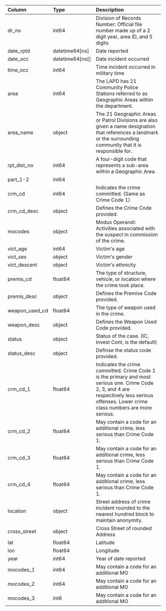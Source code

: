 |Column|Type|Description|
|:---|:---|:---|
|dr_no|int64|Division of Records Number: Official file number made up of a 2 digit year, area ID, and 5 digits|
|date_rptd|datetime64[ns]|Date reported|
|date_occ|datetime64[ns[]|Date incident occurred|
|time_occ|int64|Time incident occurred in military time|
|area|int64|The LAPD has 21 Community Police Stations referred to as Geographic Areas within the department.|
|area_name|object|The 21 Geographic Areas or Patrol Divisions are also given a name designation that references a landmark or the surrounding community that it is responsible for.|
|rpt_dist_no|int64|A four-digit code that represents a sub-area within a Geographic Area. |
|part_1-2|int64||
|crm_cd|int64|Indicates the crime committed. (Same as Crime Code 1)|
|crm_cd_desc|object|Defines the Crime Code provided.|
|mocodes|object|Modus Operandi: Activities associated with the suspect in commission of the crime.|
|vict_age|int64|Victim's age|
|vict_sex|object|Victim's gender|
|vict_descent|object|Victim's ethnicity|
|premis_cd|float64|The type of structure, vehicle, or location where the crime took place.|
|premis_desc|object|Defines the Premise Code provided.|
|weapon_used_cd|float64|The type of weapon used in the crime.|
|weapon_desc|object|Defines the Weapon Used Code provided.|
|status|object|Status of the case. (IC, Invest Cont, is the default)|
|status_desc|object|Definse the status code provided.|
|crm_cd_1|float64|Indicates the crime committed. Crime Code 1 is the primary and most serious one. Crime Code 2, 3, and 4 are respectively less serious offenses. Lower crime class numbers are more serious.|
|crm_cd_2|float64|May contain a code for an additional crime, less serious than Crime Code 1.|
|crm_cd_3|float64|May contain a code for an additional crime, less serious than Crime Code 1.|
|crm_cd_4|float64|May contain a code for an additional crime, less serious than Crime Code 1.|
|location|object|Street address of crime incident rounded to the nearest hundred block to maintain anonymity.|
|cross_street|object|Cross Street of rounded Address|
|lat|float64|Latitude|
|lon|float64|Longitude|
|year|int64|Year of date reported|
|mocodes_1|int64|May contain a code for an additional MO|
|mocodes_2|int64|May contain a code for an additional MO|
|mocodes_3|int6|May contain a code for an additional MO|